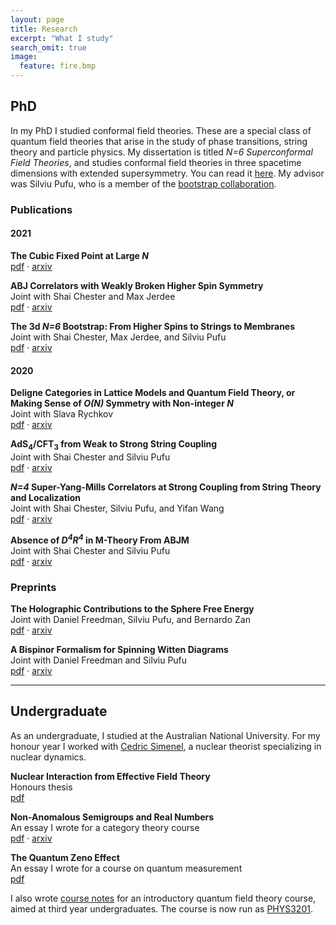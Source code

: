 ```yaml
---
layout: page
title: Research
excerpt: "What I study"
search_omit: true
image:
  feature: fire.bmp
---
```


## PhD

In my PhD I studied conformal field theories. These are a special class of quantum field theories that arise in the study of phase transitions, string theory and particle physics. My dissertation is titled *N=6 Superconformal Field Theories*, and studies conformal field theories in three spacetime dimensions with extended supersymmetry. You can read it [here](https://physics.princeton.edu/archives/theses/lib/upload/Damon_Binder_thesis.pdf). My advisor was Silviu Pufu, who is a member of the [bootstrap collaboration](https://bootstrapcollaboration.com/).

### Publications

#### 2021

**The Cubic Fixed Point at Large *N***  
    [pdf](https://arxiv.org/pdf/2106.03493v2.pdf) · [arxiv](https://arxiv.org/abs/2106.03493)

**ABJ Correlators with Weakly Broken Higher Spin Symmetry**  
    Joint with Shai Chester and Max Jerdee  
    [pdf](https://arxiv.org/pdf/2103.01969.pdf) · [arxiv](https://arxiv.org/abs/2103.01969)

**The 3d *N=6* Bootstrap: From Higher Spins to Strings to Membranes**  
    Joint with Shai Chester, Max Jerdee, and Silviu Pufu  
    [pdf](https://arxiv.org/abs/2011.05728) · [arxiv](https://arxiv.org/pdf/2011.05728.pdf)

#### 2020

**Deligne Categories in Lattice Models and Quantum Field Theory, or Making Sense of *O(N)* Symmetry with Non-integer *N***  
    Joint with Slava Rychkov  
    [pdf](https://arxiv.org/pdf/1911.07895.pdf) · [arxiv](https://arxiv.org/abs/1911.07895)

**AdS<sub>4</sub>/CFT<sub>3</sub> from Weak to Strong String Coupling**  
    Joint with Shai Chester and Silviu Pufu  
    [pdf](https://arxiv.org/pdf/1906.07195.pdf) · [arxiv](https://arxiv.org/abs/1906.07195)

***N=4* Super-Yang-Mills Correlators at Strong Coupling from String Theory and Localization**  
    Joint with Shai Chester, Silviu Pufu, and Yifan Wang  
    [pdf](https://arxiv.org/pdf/1902.06263.pdf) · [arxiv](https://arxiv.org/abs/1902.06263)

**Absence of *D<sup>4</sup>R<sup>4</sup>* in M-Theory From ABJM**  
    Joint with Shai Chester and Silviu Pufu  
    [pdf](https://arxiv.org/pdf/1808.10554.pdf) · [arxiv](https://arxiv.org/abs/1808.10554)

### Preprints
**The Holographic Contributions to the Sphere Free Energy**  
    Joint with Daniel Freedman, Silviu Pufu, and Bernardo Zan  
    [pdf](https://arxiv.org/pdf/2107.12382.pdf) · [arxiv](https://arxiv.org/abs/2107.12382)

**A Bispinor Formalism for Spinning Witten Diagrams**  
    Joint with Daniel Freedman and Silviu Pufu  
    [pdf](https://arxiv.org/pdf/2003.07448.pdf) · [arxiv](https://arxiv.org/abs/2003.07448)

---

## Undergraduate

As an undergraduate, I studied at the Australian National University. For my honour year I worked with [Cedric Simenel](https://physics.anu.edu.au/people/profile.php?ID=709&tab=publications), a nuclear theorist specializing in nuclear dynamics.

**Nuclear Interaction from Effective Field Theory**  
	Honours thesis  
	[pdf](/documents/HonoursThesis.pdf)

**Non-Anomalous Semigroups and Real Numbers**  
	An essay I wrote for a category theory course  
	[pdf](https://arxiv.org/pdf/1607.05997.pdf) · [arxiv](https://arxiv.org/abs/1607.05997)

**The Quantum Zeno Effect**  
	An essay I wrote for a course on quantum measurement  
	[pdf](/documents/QuantumZeno.pdf)

I also wrote [course notes](/documents/QFTNotes.pdf) for an introductory quantum field theory course, aimed at third year undergraduates. The course is now run as [PHYS3201](https://programsandcourses.anu.edu.au/2020/course/PHYS3201).